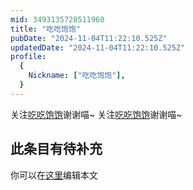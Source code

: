 ```yaml
---
mid: 3493135728511960
title: "吃吃饱饱"
pubDate: "2024-11-04T11:22:10.525Z"
updatedDate: "2024-11-04T11:22:10.525Z"
profile:
  {
    Nickname: ["吃吃饱饱"],
  }
---
```


关注[吃吃饱饱](https://space.bilibili.com/3493135728511960)谢谢喵~ 关注[吃吃饱饱](https://space.bilibili.com/3493135728511960)谢谢喵~

## 此条目有待补充
你可以在[这里](https://github.com/Yuhanawa/VTuber.ICU/edit/master/src/content/v/吃吃饱饱/index.md)编辑本文
